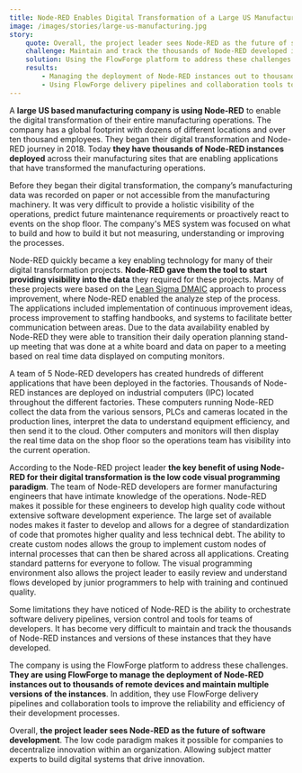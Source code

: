 ```yaml
---
title: Node-RED Enables Digital Transformation of a Large US Manufacturing Company
image: /images/stories/large-us-manufacturing.jpg
story:
    quote: Overall, the project leader sees Node-RED as the future of software development. The low code paradigm makes it possible for companies to decentralize innovation within an organization
    challenge: Maintain and track the thousands of Node-RED developed instances and versions of these instances.
    solution: Using the FlowForge platform to address these challenges.
    results:
        - Managing the deployment of Node-RED instances out to thousands of remote devices and maintain multiple versions of the instances.
        - Using FlowForge delivery pipelines and collaboration tools to improve the reliability and efficiency of their development processes.
---
```


A **large US based manufacturing company is using Node-RED** to enable the digital transformation of their entire manufacturing operations. The company has a global footprint with dozens of different locations and over ten thousand employees. They began their digital transformation and Node-RED journey in 2018. Today **they have thousands of Node-RED instances deployed** across their manufacturing sites that are enabling applications that have transformed the manufacturing operations.

<!--more-->

Before they began their digital transformation, the company’s manufacturing data was recorded on paper or not accessible from the manufacturing machinery. It was very difficult to provide a holistic visibility of the operations, predict future maintenance requirements or proactively react to events on the shop floor. The company's MES system was focused on what to build and how to build it but not measuring, understanding or improving the processes.

Node-RED quickly became a key enabling technology for many of their digital transformation projects. **Node-RED gave them the tool to start providing visibility into the data** they required for these projects. Many of these projects were based on the [Lean Sigma DMAIC](https://goleansixsigma.com/dmaic-five-basic-phases-of-lean-six-sigma/) approach to process improvement, where Node-RED enabled the analyze step of the process. The applications included implementation of continuous improvement ideas, process improvement to staffing handbooks, and systems to facilitate better communication between areas. Due to the data availability enabled by Node-RED they were able to transition their daily operation planning stand-up meeting that was done at a white board and data on paper to a meeting based on real time data displayed on computing monitors.

A team of 5 Node-RED developers has created hundreds of different applications that have been deployed in the factories. Thousands of Node-RED instances are deployed on industrial computers (IPC) located throughout the different factories. These computers running Node-RED collect the data from the various sensors, PLCs and cameras located in the production lines, interpret the data to understand equipment efficiency, and then send it to the cloud. Other computers and monitors will then display the real time data on the shop floor so the operations team has visibility into the current operation.

According to the Node-RED project leader **the key benefit of using Node-RED for their digital transformation is the low code visual programming paradigm**. The team of Node-RED developers are former manufacturing engineers that have intimate knowledge of the operations. Node-RED makes it possible for these engineers to develop high quality code without extensive software development experience. The large set of available nodes makes it faster to develop and allows for a degree of standardization of code that promotes higher quality and less technical debt. The ability to create custom nodes allows the group to implement custom nodes of internal processes that can then be shared across all applications. Creating standard patterns for everyone to follow. The visual programming environment also allows the project leader to easily review and understand flows developed by junior programmers to help with training and continued quality.

Some limitations they have noticed of Node-RED is the ability to orchestrate software delivery pipelines, version control and tools for teams of developers. It has become very difficult to maintain and track the thousands of Node-RED instances and versions of these instances that they have developed.

The company is using the FlowForge platform to address these challenges. **They are using FlowForge to manage the deployment of Node-RED instances out to thousands of remote devices and maintain multiple versions of the instances**. In addition, they use FlowForge delivery pipelines and collaboration tools to improve the reliability and efficiency of their development processes.

Overall, **the project leader sees Node-RED as the future of software development**. The low code paradigm makes it possible for companies to decentralize innovation within an organization. Allowing subject matter experts to build digital systems that drive innovation.

